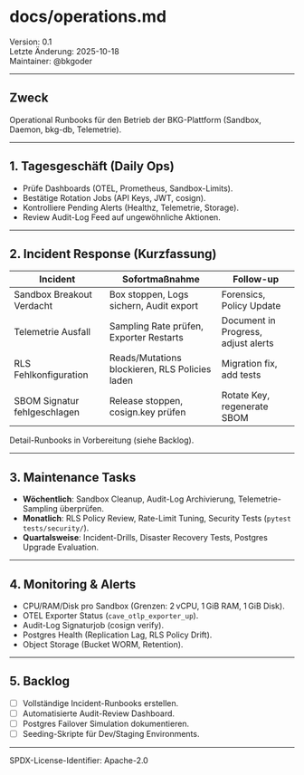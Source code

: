 # docs/operations.md

Version: 0.1  
Letzte Änderung: 2025-10-18  
Maintainer: @bkgoder

---

## Zweck
Operational Runbooks für den Betrieb der BKG-Plattform (Sandbox, Daemon, bkg-db, Telemetrie).

---

## 1. Tagesgeschäft (Daily Ops)
- Prüfe Dashboards (OTEL, Prometheus, Sandbox-Limits).  
- Bestätige Rotation Jobs (API Keys, JWT, cosign).  
- Kontrolliere Pending Alerts (Healthz, Telemetrie, Storage).  
- Review Audit-Log Feed auf ungewöhnliche Aktionen.

---

## 2. Incident Response (Kurzfassung)
| Incident | Sofortmaßnahme | Follow-up |
|----------|----------------|-----------|
| Sandbox Breakout Verdacht | Box stoppen, Logs sichern, Audit export | Forensics, Policy Update |
| Telemetrie Ausfall | Sampling Rate prüfen, Exporter Restarts | Document in Progress, adjust alerts |
| RLS Fehlkonfiguration | Reads/Mutations blockieren, RLS Policies laden | Migration fix, add tests |
| SBOM Signatur fehlgeschlagen | Release stoppen, cosign.key prüfen | Rotate Key, regenerate SBOM |

Detail-Runbooks in Vorbereitung (siehe Backlog).

---

## 3. Maintenance Tasks
- **Wöchentlich**: Sandbox Cleanup, Audit-Log Archivierung, Telemetrie-Sampling überprüfen.  
- **Monatlich**: RLS Policy Review, Rate-Limit Tuning, Security Tests (`pytest tests/security/`).
- **Quartalsweise**: Incident-Drills, Disaster Recovery Tests, Postgres Upgrade Evaluation.

---

## 4. Monitoring & Alerts
- CPU/RAM/Disk pro Sandbox (Grenzen: 2 vCPU, 1 GiB RAM, 1 GiB Disk).  
- OTEL Exporter Status (`cave_otlp_exporter_up`).  
- Audit-Log Signaturjob (cosign verify).  
- Postgres Health (Replication Lag, RLS Policy Drift).  
- Object Storage (Bucket WORM, Retention).

---

## 5. Backlog
- [ ] Vollständige Incident-Runbooks erstellen.  
- [ ] Automatisierte Audit-Review Dashboard.  
- [ ] Postgres Failover Simulation dokumentieren.  
- [ ] Seeding-Skripte für Dev/Staging Environments.

---

SPDX-License-Identifier: Apache-2.0
